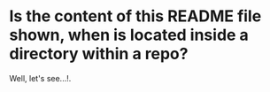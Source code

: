# Is the content of this README file shown, when is located inside a directory within a repo?  
Well, let's see...!. 
